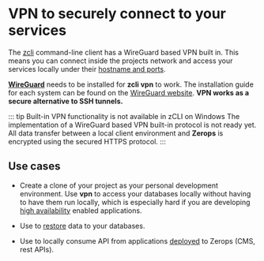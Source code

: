 # VPN to securely connect to your services

The [zcli](/documentation/cli/installation-authorization.html) command-line client has a WireGuard based VPN built in. This means you can connect inside the projects network and access your services locally under their [hostname and ports](/documentation/routing/routing-between-project-services.html).

[**WireGuard**](https://www.wireguard.com) needs to be installed for **zcli vpn** to work. The installation guide for each system can be found on the [WireGuard website](https://www.wireguard.com/install/). **VPN works as a secure alternative to SSH tunnels.**

<!-- markdownlint-disable DOCSMD004 -->
::: tip Built-in VPN functionality is not available in zCLI on Windows
 The implementation of a WireGuard based VPN built-in protocol is not ready yet. All data transfer between a local client environment and **Zerops** is encrypted using the secured HTTPS protocol.
:::
<!-- markdownlint-enable DOCSMD004 -->

## Use cases

- Create a clone of your project as your personal development environment. Use **vpn** to access your databases locally without having to have them run locally, which is especially hard if you are developing [high availability](/documentation/ha/why-should-i-want-high-availability.html) enabled applications.

- Use to [restore](/documentation/backup-restore/backup-restore-databases.html) data to your databases.

- Use to locally consume API from applications [deployed](/documentation/build/how-zerops-build-works.html) to Zerops (CMS, rest APIs).
